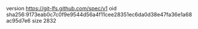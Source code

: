 version https://git-lfs.github.com/spec/v1
oid sha256:9173eab0c7c0f9e9544d56a4f11cee28351ec6da0d38e47fa36e1a68ac95d7e6
size 2832
